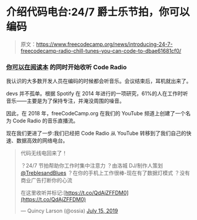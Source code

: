 # 介绍代码电台:24/7 爵士乐节拍，你可以编码

> 原文：<https://www.freecodecamp.org/news/introducing-24-7-freecodecamp-radio-chill-tunes-you-can-code-to-dbae61681cf0/>

### **[你可以在阅读本](https://coderadio.freecodecamp.org)** 的同时开始收听 Code Radio

我认识的大多数开发人员在编码的时候都会听音乐。会议结束后，耳机就出来了。

devs 并不孤单。根据 Spotify 在 2014 年进行的一项研究，61%的人在工作时听音乐——主要是为了保持专注，并淹没周围的噪音。

因此，在 2018 年，freeCodeCamp.org 在我们的 YouTube 频道上创建了一个名为 Code Radio 的音乐直播流。

现在我们更进了一步:我们已经把 Code Radio 从 YouTube 转移到了我们自己的快速、数据高效的网络电台。

> 代码无线电回来了！
> 
> ？24/7 节拍帮助你工作时集中注意力
> ？由洛城 DJ/制作人策划 [@TreblesandBlues](https://twitter.com/TreblesandBlues?ref_src=twsrc%5Etfw)
> ？在你的手机上工作很棒-现在有了数据灯模式
> ？没有商业广告打断你的心流
> 
> 在这里收听并标记:[https://t.co/QdAjZFFDM0](https://t.co/QdAjZFFDM0)
> 
> — Quincy Larson (@ossia) [July 15, 2019](https://twitter.com/ossia/status/1150846010412941314?ref_src=twsrc%5Etfw)
